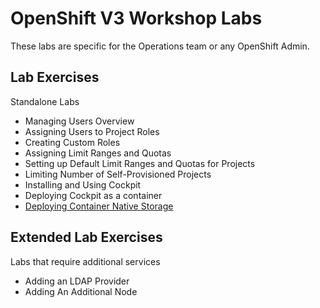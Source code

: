 # OpenShift V3 Workshop Labs

These labs are specific for the Operations team or any OpenShift Admin.

## Lab Exercises 

Standalone Labs

* Managing Users Overview
* Assigning Users to Project Roles
* Creating Custom Roles
* Assigning Limit Ranges and Quotas
* Setting up Default Limit Ranges and Quotas for Projects
* Limiting Number of Self-Provisioned Projects
* Installing and Using Cockpit
* Deploying Cockpit as a container
* [Deploying Container Native Storage](cns.md)

## Extended Lab Exercises 

Labs that require additional services

* Adding an LDAP Provider
* Adding An Additional Node

